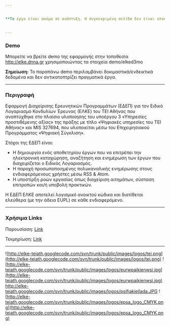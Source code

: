 ```yaml
---


**Το έργο είναι ακόμα σε ανάπτυξη. Η συγκεκριμένη σελίδα δεν είναι ολοκληρωμένη.**


---
```


### Demo
Μπορείτε να βρείτε demo της εφαρμογής στην τοποθεσία http://elke.dnna.gr χρησιμοποιώντας τα στοιχεία demo/elked3mo

**Σημείωση:** Το παραπάνω demo περιλαμβάνει δοκιμαστικά/ενδεικτικά δεδομένα και δεν αντικατοπτρίζει πραγματικά έργα.


---

### Περιγραφή
Εφαρμογή Διαχείρισης Ερευνητικών Προγραμμάτων (ΕΔΕΠ) για τον Ειδικό Λογαριασμό Κονδυλίων Έρευνας (ΕΛΚΕ) του ΤΕΙ Αθήνας που αναπτύχθηκε στο πλαίσιο υλοποίησης του υποέργου 3 «Υπηρεσίες προστιθέμενης αξίας» της πράξης με τίτλο «Ψηφιακές υπηρεσίες του ΤΕΙ Αθήνας» και MIS 327694, που υλοποιείται μέσω του Επιχειρησιακού Προγράμματος «Ψηφιακή Σύγκλιση».

Στόχοι της ΕΔΕΠ είναι:
  * Η δημιουργία ενός αποθετηρίου έργων που να επιτρέπει την ηλεκτρονική καταχώρηση, αναζήτηση και ενημέρωση των έργων που διαχειρίζεται ο Ειδικός Λογαριασμός.
  * Η παροχή προσωποποιημένης πολυκαναλικής ενημέρωσης στους ενδιαφερόμενους χρήστες μέσω RSS & Atom.
  * Η υποστίρξη ροών εργασίας όπως διαχείριση αιτημάτων, σύσταση επιτροπών και/ή υποβολή πρακτικών.

Η ΕΔΕΠ ΕΛΚΕ αποτελεί λογισμικό ανοικτού κώδικα και διατίθεται ελεύθερα (με την άδεια EUPL) σε κάθε ενδιαφερόμενο.


---

### Χρήσιμα Links
Παρουσίαση: [Link](https://docs.google.com/presentation/d/11wt3VoXpLtNHApiN_nf0ioJCfchv3wRJJSIpNs1jRpI/view)

Τεκμηρίωση: [Link](https://docs.google.com/document/d/1rommDX3apIUrIncEibgMxpOU43KSWuycPSBE_vjgPM4/view)


---

![http://elke-teiath.googlecode.com/svn/trunk/public/images/logos/tei.png](http://elke-teiath.googlecode.com/svn/trunk/public/images/logos/tei.png) ![http://elke-teiath.googlecode.com/svn/trunk/public/images/logos/eurwpaikienwsi.jpg](http://elke-teiath.googlecode.com/svn/trunk/public/images/logos/eurwpaikienwsi.jpg) http://elke-teiath.googlecode.com/svn/trunk/public/images/logos/psifiakiellada.JPG ![http://elke-teiath.googlecode.com/svn/trunk/public/images/logos/epsa_logo_CMYK.png](http://elke-teiath.googlecode.com/svn/trunk/public/images/logos/epsa_logo_CMYK.png)
